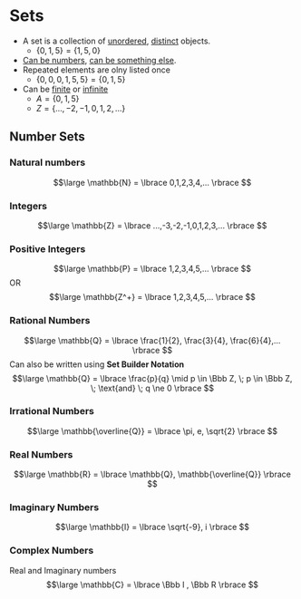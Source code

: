# Sets
- A set is a collection of <u>unordered</u>, <u>distinct</u> objects.
	- $\{0,1,5\} = \{1,5,0\}$
- <u>Can be numbers</u>, <u>can be something else</u>.
- Repeated elements are olny listed once
	- $\{0,0,0,1,5,5\} = \{0,1,5\}$
- Can be <u>finite</u> or <u>infinite</u>
	- $A=\{0,1,5\}$
	- $Z=\{..., -2,-1,0,1,2,...\}$


## Number Sets
### Natural numbers
$$\large
\mathbb{N} = \lbrace 0,1,2,3,4,... \rbrace
$$
### Integers
$$\large
\mathbb{Z} = \lbrace ...,-3,-2,-1,0,1,2,3,... \rbrace
$$
### Positive Integers
$$\large
\mathbb{P} = \lbrace 1,2,3,4,5,... \rbrace
$$
OR
$$\large
\mathbb{Z^+} = \lbrace 1,2,3,4,5,... \rbrace
$$

### Rational Numbers
$$\large
\mathbb{Q} = \lbrace \frac{1}{2}, \frac{3}{4}, \frac{6}{4},... \rbrace
$$
Can also be written using __Set Builder Notation__
$$\large
\mathbb{Q} = \lbrace \frac{p}{q} \mid p \in \Bbb Z, \; p \in \Bbb Z, \; \text{and} \; q \ne 0 \rbrace
$$

### Irrational Numbers
$$\large
\mathbb{\overline{Q}} = \lbrace \pi, e, \sqrt{2} \rbrace
$$

### Real Numbers
$$\large
\mathbb{R} = \lbrace \mathbb{Q},  \mathbb{\overline{Q}} \rbrace
$$
### Imaginary Numbers
$$\large
\mathbb{I} = \lbrace \sqrt{-9}, i \rbrace
$$
### Complex Numbers
Real and Imaginary numbers
$$\large
\mathbb{C} = \lbrace \Bbb I , \Bbb R \rbrace
$$
